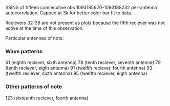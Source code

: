 SSINS of fifteen consecutive obs 1093185620-1093188232 per-antenna autocorrelation.
Capped at 3k for better color bar fit to data.

Recievers 32-39 are not present as plots because the fifth reciever was not active
at the time of this observation.

Particular antennas of note:

### Wave patterns

61 (eighth reciever, sixth antenna)
78 (tenth reciever, seventh antenna)
79 (tenth reciever, eigth antenna)
91 (twelfth reciever, fourth antenna)
93 (twelfth reciever, sixth antenna)
95 (twelfth reciever, eigth antenna)

### Other patterns of note

123 (sixteenth reciever, fourth antenna)
